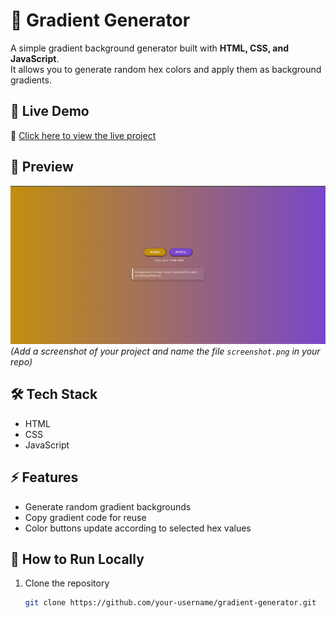 # 🎨 Gradient Generator

A simple gradient background generator built with **HTML, CSS, and JavaScript**.  
It allows you to generate random hex colors and apply them as background gradients.

## 🚀 Live Demo
🔗 [Click here to view the live project](https://gradient-generator-lac.vercel.app/)

## 📸 Preview
![Gradient Generator Screenshot](screenshot.png)  
*(Add a screenshot of your project and name the file `screenshot.png` in your repo)*

## 🛠️ Tech Stack
- HTML
- CSS
- JavaScript

## ⚡ Features
- Generate random gradient backgrounds
- Copy gradient code for reuse
- Color buttons update according to selected hex values

## 📂 How to Run Locally
1. Clone the repository
   ```bash
   git clone https://github.com/your-username/gradient-generator.git
